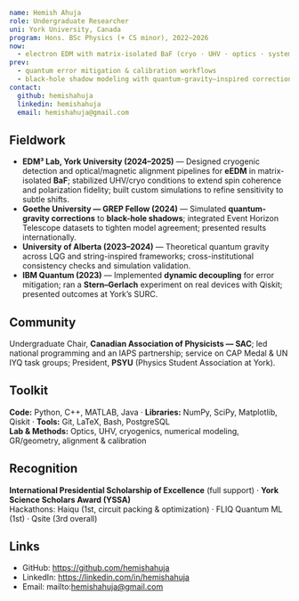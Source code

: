 ```yaml
name: Hemish Ahuja
role: Undergraduate Researcher
uni: York University, Canada
program: Hons. BSc Physics (+ CS minor), 2022–2026
now:
  - electron EDM with matrix-isolated BaF (cryo · UHV · optics · system building · automation)
prev:
  - quantum error mitigation & calibration workflows
  - black-hole shadow modeling with quantum-gravity–inspired corrections
contact:
  github: hemishahuja
  linkedin: hemishahuja
  email: hemishahuja@gmail.com
```

## Fieldwork
- **EDM³ Lab, York University (2024–2025)** — Designed cryogenic detection and optical/magnetic alignment pipelines for **eEDM** in matrix-isolated **BaF**; stabilized UHV/cryo conditions to extend spin coherence and polarization fidelity; built custom simulations to refine sensitivity to subtle shifts.
- **Goethe University — GREP Fellow (2024)** — Simulated **quantum-gravity corrections** to **black-hole shadows**; integrated Event Horizon Telescope datasets to tighten model agreement; presented results internationally.
- **University of Alberta (2023–2024)** — Theoretical quantum gravity across LQG and string-inspired frameworks; cross-institutional consistency checks and simulation validation.
- **IBM Quantum (2023)** — Implemented **dynamic decoupling** for error mitigation; ran a **Stern–Gerlach** experiment on real devices with Qiskit; presented outcomes at York’s SURC.

## Community
Undergraduate Chair, **Canadian Association of Physicists — SAC**; led national programming and an IAPS partnership; service on CAP Medal & UN IYQ task groups; President, **PSYU** (Physics Student Association at York).

## Toolkit
**Code:** Python, C++, MATLAB, Java · **Libraries:** NumPy, SciPy, Matplotlib, Qiskit · **Tools:** Git, LaTeX, Bash, PostgreSQL  
**Lab & Methods:** Optics, UHV, cryogenics, numerical modeling, GR/geometry, alignment & calibration

## Recognition
**International Presidential Scholarship of Excellence** (full support) · **York Science Scholars Award (YSSA)**  
Hackathons: Haiqu (1st, circuit packing & optimization) · FLIQ Quantum ML (1st) · Qsite (3rd overall)

## Links
- GitHub: https://github.com/hemishahuja  
- LinkedIn: https://linkedin.com/in/hemishahuja  
- Email: mailto:hemishahuja@gmail.com
